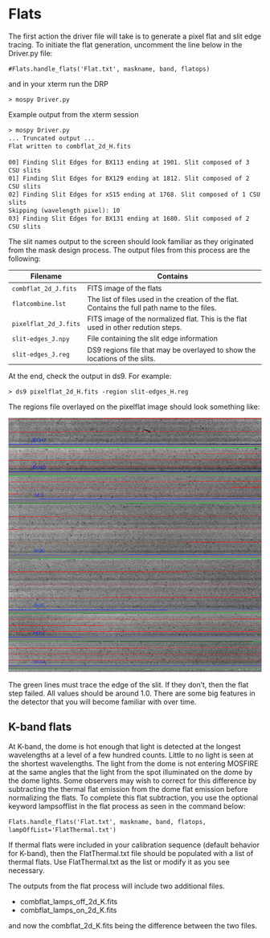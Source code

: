 # Flats

The first action the driver file will take is to generate a pixel flat and slit edge tracing. To initiate the flat generation, uncomment the line below in the 
Driver.py file: 

    #Flats.handle_flats('Flat.txt', maskname, band, flatops)

and in your xterm run the DRP 

    > mospy Driver.py 

Example output from the xterm session

    > mospy Driver.py
    ... Truncated output ...
    Flat written to combflat_2d_H.fits
    
    00] Finding Slit Edges for BX113 ending at 1901. Slit composed of 3 CSU slits
    01] Finding Slit Edges for BX129 ending at 1812. Slit composed of 2 CSU slits
    02] Finding Slit Edges for xS15 ending at 1768. Slit composed of 1 CSU slits
    Skipping (wavelength pixel): 10
    03] Finding Slit Edges for BX131 ending at 1680. Slit composed of 2 CSU slits

The slit names output to the screen should look familiar as they originated from the mask design process. The output files from this process are the following:

| Filename              | Contains                                                                                      |
|-----------------------|-----------------------------------------------------------------------------------------------|
| `combflat_2d_J.fits`  | FITS image of the flats                                                                       |
| `flatcombine.lst`     | The list of files used in the creation of the flat. Contains the full path name to the files. |
| `pixelflat_2d_J.fits` | FITS image of the normalized flat. This is the flat used in other redution steps.             |
| `slit-edges_J.npy`    | File containing the slit edge information                                                     |
| `slit-edges_J.reg`    | DS9 regions file that may be overlayed to show the locations of the slits.                    |


At the end, check the output in ds9. For example:

    > ds9 pixelflat_2d_H.fits -region slit-edges_H.reg

The regions file overlayed on the pixelflat image should look something like:

![Screenshot](image2.png "ds9 screenshot")

The green lines must trace the edge of the slit. If they don’t, then the flat step failed. All values should be around 1.0. There are some big features in the detector that you will become familiar with over time.

## K-band flats

At K-band, the dome is hot enough that light is detected at the longest wavelengths at a level of a few hundred counts. Little to no light is seen at the shortest wavelengths. The light from the dome is not entering MOSFIRE at the same angles that the light from the spot illuminated on the dome by the dome lights. Some observers may wish to correct for this difference by subtracting the thermal flat emission from the dome flat emission before normalizing the flats. To complete this flat subtraction, you use the optional keyword lampsofflist in the flat process as seen in the command below:

    Flats.handle_flats('Flat.txt', maskname, band, flatops, lampOffList='FlatThermal.txt')                                                                      

If thermal flats were included in your calibration sequence (default behavior for K-band), then the FlatThermal.txt file should be populated with a list of thermal flats. Use FlatThermal.txt as the list or modify it as you see necessary.

The outputs from the flat process will include two additional files. 

* combflat_lamps_off_2d_K.fits
* combflat_lamps_on_2d_K.fits

and now the combflat_2d_K.fits being the difference between the two files.
